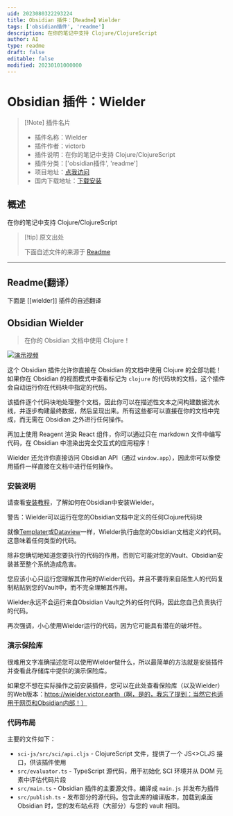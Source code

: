 ```yaml
---
uid: 2023080322293224
title: Obsidian 插件：【Readme】Wielder
tags: ['obsidian插件', 'readme']
description: 在你的笔记中支持 Clojure/ClojureScript 
author: AI
type: readme
draft: false
editable: false
modified: 20230101000000
---
```


# Obsidian 插件：Wielder

> [!Note] 插件名片
> - 插件名称：Wielder
> - 插件作者：victorb
> - 插件说明：在你的笔记中支持 Clojure/ClojureScript 
> - 插件分类：['obsidian插件', 'readme']
> - 项目地址：[点我访问](https://github.com/victorb/obsidian-wielder)
> - 国内下载地址：[下载安装](https://pkmer.cn/products/plugin/pluginMarket/?wielder)

## 概述

在你的笔记中支持 Clojure/ClojureScript 



> [!tip] 原文出处
> 
>下面自述文件的来源于 [Readme](https://ghproxy.net/https://raw.githubusercontent.com/victorb/obsidian-wielder/master/README.md)
> 

---

## Readme(翻译）

下面是 [[wielder]] 插件的自述翻译


## Obsidian Wielder
> 在你的 Obsidian 文档中使用 Clojure！

<a href="https://github.com/victorb/obsidian-wielder/raw/master/demo-vault/Attachments/WielderDemo.mp4">
  <img alt="演示视频" src="https://github.com/victorb/obsidian-wielder/raw/master/demo-vault/Attachments/WielderDemo.gif"/>
</a>

这个 Obsidian 插件允许你直接在 Obsidian 的文档中使用 Clojure 的全部功能！如果你在 Obsidian 的视图模式中查看标记为 `clojure` 的代码块的文档，这个插件会自动运行你在代码块中指定的代码。

该插件逐个代码块地处理整个文档，因此你可以在描述性文本之间构建数据流水线，并逐步构建最终数据，然后呈现出来。所有这些都可以直接在你的文档中完成，而无需在 Obsidian 之外进行任何操作。

再加上使用 Reagent 渲染 React 组件，你可以通过只在 markdown 文件中编写代码，在 Obsidian 中渲染出完全交互式的应用程序！

Wielder 还允许你直接访问 Obsidian API（通过 `window.app`），因此你可以像使用插件一样直接在文档中进行任何操作。

### 安装说明

请查看[安装教程](https://wielder.victor.earth/Tutorials/02-Installation)，了解如何在Obsidian中安装Wielder。

警告：Wielder可以运行在您的Obsidian文档中定义的任何Clojure代码块

就像[Templater](https://github.com/SilentVoid13/Templater)或[Dataview](https://github.com/blacksmithgu/obsidian-dataview)一样，Wielder执行由您的Obsidian文档定义的代码。这意味着任何类型的代码。

除非您确切地知道您要执行的代码的作用，否则它可能对您的Vault、Obsidian安装甚至整个系统造成危害。

您应该小心只运行您理解其作用的Wielder代码，并且不要将来自陌生人的代码复制粘贴到您的Vault中，而不完全理解其作用。

Wielder永远不会运行来自Obsidian Vault之外的任何代码，因此您自己负责执行的代码。

再次强调，小心使用Wielder运行的代码，因为它可能具有潜在的破坏性。

### 演示保险库

很难用文字准确描述您可以使用Wielder做什么，所以最简单的方法就是安装插件并查看此存储库中提供的演示保险库。

如果您不想在实际操作之前安装插件，您可以在此处查看保险库（以及Wielder）的Web版本：https://wielder.victor.earth（啊，是的，我忘了提到：当然它也适用于网页和Obsidian内部！）

### 代码布局

主要的文件如下：

- `sci-js/src/sci/api.cljs` - ClojureScript 文件，提供了一个 JS<>CLJS 接口，供该插件使用
- `src/evaluator.ts` - TypeScript 源代码，用于初始化 SCI 环境并从 DOM 元素中评估代码片段
- `src/main.ts` - Obsidian 插件的主要源文件。编译成 `main.js` 并发布为插件
- `src/publish.ts` - 发布部分的源代码。包含此库的编译版本，加载到桌面 Obsidian 时，您的发布站点将（大部分）与您的 vault 相同。



